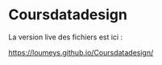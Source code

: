 # Coursdatadesign

La version live des fichiers est ici :

https://loumeys.github.io/Coursdatadesign/

